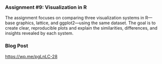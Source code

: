 ### Assignment #9: Visualization in R ###

The assignment focuses on comparing three visualization systems in R—base graphics, lattice, and ggplot2—using the same dataset. The goal is to create clear, reproducible plots and explain the similarities, differences, and insights revealed by each system.

### Blog Post ###

https://wp.me/pgLnLC-28
